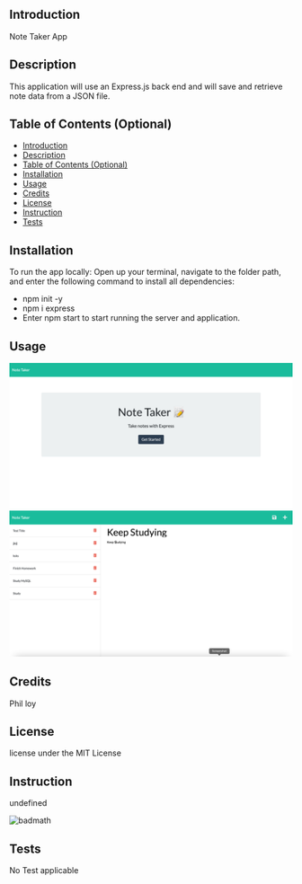 ## Introduction

Note Taker App

## Description

This application will use an Express.js back end and will save and retrieve note data from a JSON file.

## Table of Contents (Optional)

- [Introduction](#introduction)
- [Description](#description)
- [Table of Contents (Optional)](#table-of-contents-optional)
- [Installation](#installation)
- [Usage](#usage)
- [Credits](#credits)
- [License](#license)
- [Instruction](#instruction)
- [Tests](#tests)

## Installation

To run the app locally:
Open up your terminal, navigate to the folder path, and enter the following command to install all dependencies:

- npm init -y
- npm i express
- Enter npm start to start running the server and application.

## Usage

![](./Assets/Screen%20Shot%202022-04-03%20at%209.10.57%20PM.png)
![](./Assets/Screen%20Shot%202022-04-03%20at%209.11.54%20PM.png)

## Credits

Phil loy

## License

license under the MIT License

## Instruction

undefined

![badmath](https://img.shields.io/github/languages/top/lernantino/badmath)

## Tests

No Test applicable
